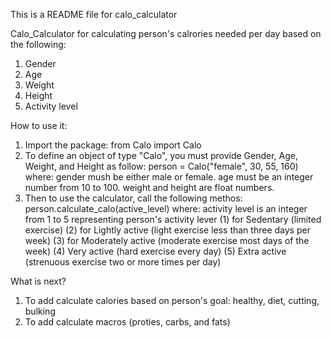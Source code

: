 This is a README file for calo_calculator

Calo_Calculator for calculating person's calrories needed per day based on the following:
1. Gender
2. Age
3. Weight
4. Height
5. Activity level

How to use it:
1. Import the package: from Calo import Calo
2. To define an object of type "Calo", you must provide Gender, Age, Weight, and Height as follow:
	person = Calo("female", 30, 55, 160)
    where:
    gender mush be either male or female.
    age must be an integer number from 10 to 100.
    weight and height are float numbers.
3. Then to use the calculator, call the following methos:
	person.calculate_calo(active_level)
    where:
    activity level is an integer from 1 to 5 representing person's activity lever
    	(1) for Sedentary (limited exercise)
        (2) for Lightly active (light exercise less than three days per week)
        (3) for Moderately active (moderate exercise most days of the week)
        (4) Very active (hard exercise every day)
        (5) Extra active (strenuous exercise two or more times per day)
        
What is next?
1. To add calculate calories based on person's goal: healthy, diet, cutting, bulking
2. To add calculate macros (proties, carbs, and fats)